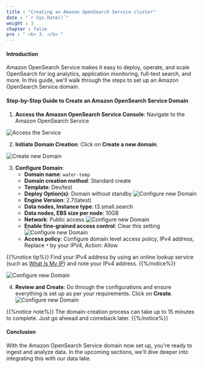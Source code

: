 ```yaml
---
title : "Creating an Amazon OpenSearch Service cluster"
date : "`r Sys.Date()`"
weight : 3
chapter : false
pre : " <b> 3. </b> "
---
```


#### Introduction

Amazon OpenSearch Service makes it easy to deploy, operate, and scale OpenSearch for log analytics, application monitoring, full-text search, and more. In this guide, we'll walk through the steps to set up an Amazon OpenSearch Service domain.

#### Step-by-Step Guide to Create an Amazon OpenSearch Service Domain

1. **Access the Amazon OpenSearch Service Console**: Navigate to the Amazon OpenSearch Service

 ![Access the Service](/images/3.aos/01-aos.png)

2. **Initiate Domain Creation**: Click on **Create a new domain**.

  ![Create new Domain](/images/3.aos/02-aos.png)

3. **Configure Domain**: 
   - **Domain name**: `water-temp`
   - **Domain creation method**: Standard create
   - **Template**: Dev/test
   - **Deploy Option(s)**: Domain without standby
  ![Configure new Domain](/images/3.aos/03-aos.png)
   - **Engine Version**: 2.7(latest)
   - **Data nodes, Instance type**: t3.small.search
   - **Data nodes, EBS size per node**: 10GB
   - **Network**: Public access
  ![Configure new Domain](/images/3.aos/04-aos.png)
   - **Enable fine-grained access control**: Clear this setting
  ![Configure new Domain](/images/3.aos/05-aos.png)
   - **Access policy**: Configure domain level access policy, IPv4 address, Replace `*` by your IPV4, Action: Allow

{{%notice tip%}}
Find your IPv4 address by using an online lookup service (such as [What Is My IP](https://www.whatismyip.com/)) and note your IPv4 address.
{{%/notice%}}

  ![Configure new Domain](/images/3.aos/06-aos.png)

4. **Review and Create**: Go through the configurations and ensure everything is set up as per your requirements. Click on **Create**.
  ![Configure new Domain](/images/3.aos/07-aos.png?width=50)

{{%notice note%}}
The domain-creation process can take up to 15 minutes to complete. Just go aheead and comeback later.
{{%/notice%}}

#### Conclusion

With the Amazon OpenSearch Service domain now set up, you're ready to ingest and analyze data. In the upcoming sections, we'll dive deeper into integrating this with our data lake.

